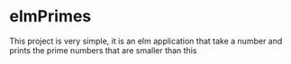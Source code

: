# elmPrimes

This project is very simple, it is an elm application that take a number and prints the prime numbers that are smaller than this
